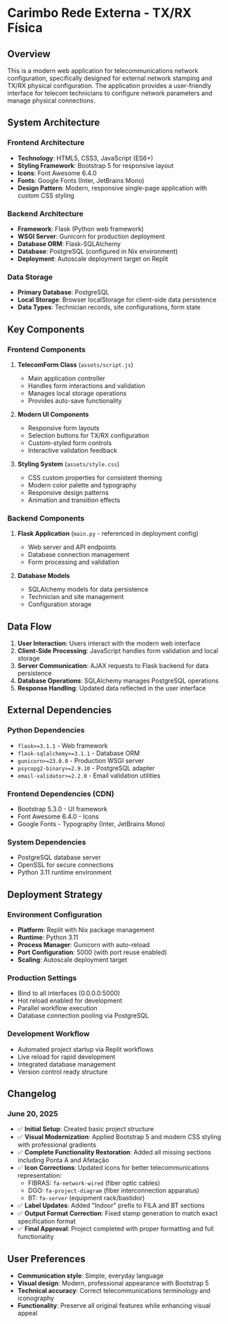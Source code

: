 # Carimbo Rede Externa - TX/RX Física

## Overview

This is a modern web application for telecommunications network configuration, specifically designed for external network stamping and TX/RX physical configuration. The application provides a user-friendly interface for telecom technicians to configure network parameters and manage physical connections.

## System Architecture

### Frontend Architecture
- **Technology**: HTML5, CSS3, JavaScript (ES6+)
- **Styling Framework**: Bootstrap 5 for responsive layout
- **Icons**: Font Awesome 6.4.0
- **Fonts**: Google Fonts (Inter, JetBrains Mono)
- **Design Pattern**: Modern, responsive single-page application with custom CSS styling

### Backend Architecture
- **Framework**: Flask (Python web framework)
- **WSGI Server**: Gunicorn for production deployment
- **Database ORM**: Flask-SQLAlchemy
- **Database**: PostgreSQL (configured in Nix environment)
- **Deployment**: Autoscale deployment target on Replit

### Data Storage
- **Primary Database**: PostgreSQL
- **Local Storage**: Browser localStorage for client-side data persistence
- **Data Types**: Technician records, site configurations, form state

## Key Components

### Frontend Components
1. **TelecomForm Class** (`assets/script.js`)
   - Main application controller
   - Handles form interactions and validation
   - Manages local storage operations
   - Provides auto-save functionality

2. **Modern UI Components**
   - Responsive form layouts
   - Selection buttons for TX/RX configuration
   - Custom-styled form controls
   - Interactive validation feedback

3. **Styling System** (`assets/style.css`)
   - CSS custom properties for consistent theming
   - Modern color palette and typography
   - Responsive design patterns
   - Animation and transition effects

### Backend Components
1. **Flask Application** (`main.py` - referenced in deployment config)
   - Web server and API endpoints
   - Database connection management
   - Form processing and validation

2. **Database Models**
   - SQLAlchemy models for data persistence
   - Technician and site management
   - Configuration storage

## Data Flow

1. **User Interaction**: Users interact with the modern web interface
2. **Client-Side Processing**: JavaScript handles form validation and local storage
3. **Server Communication**: AJAX requests to Flask backend for data persistence
4. **Database Operations**: SQLAlchemy manages PostgreSQL operations
5. **Response Handling**: Updated data reflected in the user interface

## External Dependencies

### Python Dependencies
- `flask>=3.1.1` - Web framework
- `flask-sqlalchemy>=3.1.1` - Database ORM
- `gunicorn>=23.0.0` - Production WSGI server
- `psycopg2-binary>=2.9.10` - PostgreSQL adapter
- `email-validator>=2.2.0` - Email validation utilities

### Frontend Dependencies (CDN)
- Bootstrap 5.3.0 - UI framework
- Font Awesome 6.4.0 - Icons
- Google Fonts - Typography (Inter, JetBrains Mono)

### System Dependencies
- PostgreSQL database server
- OpenSSL for secure connections
- Python 3.11 runtime environment

## Deployment Strategy

### Environment Configuration
- **Platform**: Replit with Nix package management
- **Runtime**: Python 3.11
- **Process Manager**: Gunicorn with auto-reload
- **Port Configuration**: 5000 (with port reuse enabled)
- **Scaling**: Autoscale deployment target

### Production Settings
- Bind to all interfaces (0.0.0.0:5000)
- Hot reload enabled for development
- Parallel workflow execution
- Database connection pooling via PostgreSQL

### Development Workflow
- Automated project startup via Replit workflows
- Live reload for rapid development
- Integrated database management
- Version control ready structure

## Changelog

### June 20, 2025
- ✅ **Initial Setup**: Created basic project structure
- ✅ **Visual Modernization**: Applied Bootstrap 5 and modern CSS styling with professional gradients
- ✅ **Complete Functionality Restoration**: Added all missing sections including Ponta A and Afetação
- ✅ **Icon Corrections**: Updated icons for better telecommunications representation:
  - FIBRAS: `fa-network-wired` (fiber optic cables)
  - DGO: `fa-project-diagram` (fiber interconnection apparatus)
  - BT: `fa-server` (equipment rack/bastidor)
- ✅ **Label Updates**: Added "Indoor" prefix to FILA and BT sections
- ✅ **Output Format Correction**: Fixed stamp generation to match exact specification format
- ✅ **Final Approval**: Project completed with proper formatting and full functionality

## User Preferences

- **Communication style**: Simple, everyday language
- **Visual design**: Modern, professional appearance with Bootstrap 5
- **Technical accuracy**: Correct telecommunications terminology and iconography
- **Functionality**: Preserve all original features while enhancing visual appeal